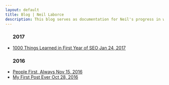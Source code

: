 ```yaml
---
layout: default
title: Blog | Neil Laborce
description: This blog serves as documentation for Neil's progress in webmastering as well as to share some thoughts, insights and daily happenings.
---
```

<div>
        <ul id="removeBullets">
        <h3 class="h3year">2017</h3>
              <li><a href="{{ site.baseurl }}/top-1000-things-i-learned-during-my-first-year-in-seo/">
                <div>
                <span class="title">1000 Things Learned in First Year of SEO</span>
                <span class="date">Jan 24, 2017</span>
                </div>
                </a>
              </li>
          <h3 class="h3year">2016</h3>
              <li><a href="{{ site.baseurl }}/put-people-first-seo/">
                <div>
                <span class="title">People First, Always</span>
                <span class="date">Nov 15, 2016</span>
                </div>
                </a>
              </li>
              <li><a href="{{ site.baseurl }}/first-post-ever/">
                <div>
                <span class="title">My First Post Ever</span>
                <span class="date">Oct 28, 2016</span>
                </div>
                </a>
              </li>
        </ul>
</div>
